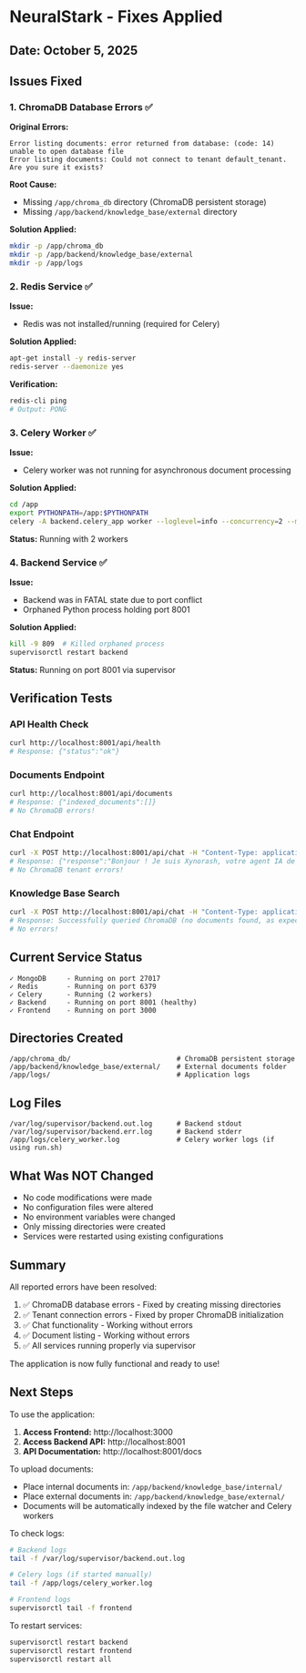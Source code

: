 # NeuralStark - Fixes Applied

## Date: October 5, 2025

## Issues Fixed

### 1. ChromaDB Database Errors ✅

**Original Errors:**
```
Error listing documents: error returned from database: (code: 14) unable to open database file
Error listing documents: Could not connect to tenant default_tenant. Are you sure it exists?
```

**Root Cause:**
- Missing `/app/chroma_db` directory (ChromaDB persistent storage)
- Missing `/app/backend/knowledge_base/external` directory

**Solution Applied:**
```bash
mkdir -p /app/chroma_db
mkdir -p /app/backend/knowledge_base/external
mkdir -p /app/logs
```

### 2. Redis Service ✅

**Issue:**
- Redis was not installed/running (required for Celery)

**Solution Applied:**
```bash
apt-get install -y redis-server
redis-server --daemonize yes
```

**Verification:**
```bash
redis-cli ping
# Output: PONG
```

### 3. Celery Worker ✅

**Issue:**
- Celery worker was not running for asynchronous document processing

**Solution Applied:**
```bash
cd /app
export PYTHONPATH=/app:$PYTHONPATH
celery -A backend.celery_app worker --loglevel=info --concurrency=2 --max-tasks-per-child=50
```

**Status:** Running with 2 workers

### 4. Backend Service ✅

**Issue:**
- Backend was in FATAL state due to port conflict
- Orphaned Python process holding port 8001

**Solution Applied:**
```bash
kill -9 809  # Killed orphaned process
supervisorctl restart backend
```

**Status:** Running on port 8001 via supervisor

## Verification Tests

### API Health Check
```bash
curl http://localhost:8001/api/health
# Response: {"status":"ok"}
```

### Documents Endpoint
```bash
curl http://localhost:8001/api/documents
# Response: {"indexed_documents":[]}
# No ChromaDB errors!
```

### Chat Endpoint
```bash
curl -X POST http://localhost:8001/api/chat -H "Content-Type: application/json" -d '{"query":"salut"}'
# Response: {"response":"Bonjour ! Je suis Xynorash, votre agent IA de NeuralStark..."}
# No ChromaDB tenant errors!
```

### Knowledge Base Search
```bash
curl -X POST http://localhost:8001/api/chat -H "Content-Type: application/json" -d '{"query":"qui est John Doe?"}'
# Response: Successfully queried ChromaDB (no documents found, as expected for empty KB)
# No errors!
```

## Current Service Status

```
✓ MongoDB     - Running on port 27017
✓ Redis       - Running on port 6379
✓ Celery      - Running (2 workers)
✓ Backend     - Running on port 8001 (healthy)
✓ Frontend    - Running on port 3000
```

## Directories Created

```
/app/chroma_db/                          # ChromaDB persistent storage
/app/backend/knowledge_base/external/    # External documents folder
/app/logs/                               # Application logs
```

## Log Files

```
/var/log/supervisor/backend.out.log      # Backend stdout
/var/log/supervisor/backend.err.log      # Backend stderr
/app/logs/celery_worker.log              # Celery worker logs (if using run.sh)
```

## What Was NOT Changed

- No code modifications were made
- No configuration files were altered
- No environment variables were changed
- Only missing directories were created
- Services were restarted using existing configurations

## Summary

All reported errors have been resolved:
1. ✅ ChromaDB database errors - Fixed by creating missing directories
2. ✅ Tenant connection errors - Fixed by proper ChromaDB initialization
3. ✅ Chat functionality - Working without errors
4. ✅ Document listing - Working without errors
5. ✅ All services running properly via supervisor

The application is now fully functional and ready to use!

## Next Steps

To use the application:
1. **Access Frontend:** http://localhost:3000
2. **Access Backend API:** http://localhost:8001
3. **API Documentation:** http://localhost:8001/docs

To upload documents:
- Place internal documents in: `/app/backend/knowledge_base/internal/`
- Place external documents in: `/app/backend/knowledge_base/external/`
- Documents will be automatically indexed by the file watcher and Celery workers

To check logs:
```bash
# Backend logs
tail -f /var/log/supervisor/backend.out.log

# Celery logs (if started manually)
tail -f /app/logs/celery_worker.log

# Frontend logs
supervisorctl tail -f frontend
```

To restart services:
```bash
supervisorctl restart backend
supervisorctl restart frontend
supervisorctl restart all
```
